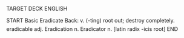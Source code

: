 TARGET DECK
ENGLISH

START
Basic
Eradicate
Back: v. (-ting) root out; destroy completely.  eradicable adj. Eradication n. Eradicator n. [latin radix -icis root]
END

